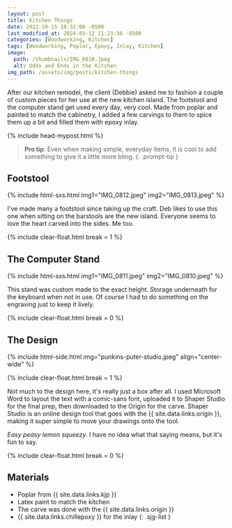 ```yaml
---
layout: post
title: Kitchen Things
date: 2022-10-15 18:32:00 -0500
last_modified_at: 2024-03-12 11:23:36 -0500
categories: [Woodworking, Kitchen]
tags: [Woodworking, Poplar, Epoxy, Inlay, Kitchen]
image:
  path: /thumbnails/IMG_0810.jpeg
  alt: Odds and Ends in the Kitchen
img_path: /assets/img/posts/kitchen-things
---
```


After our kitchen remodel, the client (Debbie) asked me to fashion a couple of custom pieces for her use at the new kitchen island.  The footstool and the computer stand get used every day, very cool.  Made from poplar and painted to match the cabinetry, I added a few carvings to them to spice them up a bit and filled them with epoxy inlay.

{% include head-mypost.html %}

> **Pro tip**: Even when making simple, everyday items, it is cool to add something to give it a little more bling.
{: .prompt-tip }

## Footstool

{% include html-sxs.html img1="IMG_0812.jpeg" img2="IMG_0813.jpeg" %}

I've made many a footstool since taking up the craft.  Deb likes to use this one when sitting on the barstools are the new island.  Everyone seems to love the heart carved into the sides.  Me too.

{% include clear-float.html break = 1 %}

## The Computer Stand

{% include html-sxs.html img1="IMG_0811.jpeg" img2="IMG_0810.jpeg" %}

This stand was custom made to the exact height.  Storage underneath for the keyboard when not in use.  Of course I had to do something on the engraving just to keep it lively.

{% include clear-float.html break  = 0 %}

## The Design

{% include html-side.html img="punkins-puter-studio.jpeg" align="center-wide" %}

{% include clear-float.html break  = 1 %}

Not much to the design here, it's really just a box after all.  I used Microsoft Word to layout the text with a comic-sans font, uploaded it to Shaper Studio for the final prep, then downloaded to the Origin for the carve.  Shaper Studio is an online design tool that goes with the {{ site.data.links.origin }}, making it super simple to move your drawings onto the tool. 

_Easy peasy lemon squeezy._  I have no idea what that saying means, but it's fun to say.

{% include clear-float.html break  = 0 %}

## Materials

- Poplar from {{ site.data.links.kjp }}
- Latex paint to match the kitchen
- The carve was done with the {{ site.data.links.origin }}
- {{ site.data.links.chillepoxy }} for the inlay
{: .sjg-list }
